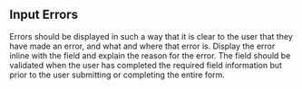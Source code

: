 ## Input Errors

Errors should be displayed in such a way that it is clear to the user that they have made an error, and what and where that error is.  Display the error inline with the field and explain the reason for the error.  The field should be validated when the user has completed the required field information but prior to the user submitting or completing the entire form.


